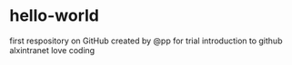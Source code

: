 # hello-world
first respository on GitHub
created by @pp for trial
introduction to github alxintranet
love coding
